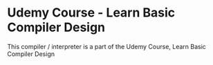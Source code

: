 # Udemy Course - Learn Basic Compiler Design
This compiler / interpreter is a part of the Udemy Course, Learn Basic Compiler Design

